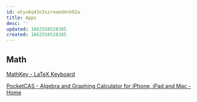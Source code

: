 ```yaml
---
id: wtyu6q43n3szreaed4nh02w
title: Apps
desc: ''
updated: 1662558528385
created: 1662558528385
---
```


## Math

[MathKey - LaTeX Keyboard](https://mathkey-app.com/)

[PocketCAS - Algebra and Graphing Calculator for iPhone, iPad and Mac - Home](https://pocketcas.com/)